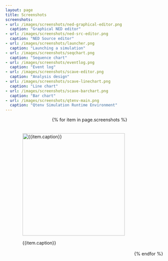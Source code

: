 ```yaml
---
layout: page
title: Screenshots
screenshots:
- url: /images/screenshots/ned-graphical-editor.png
  caption: "Graphical NED editor"
- url: /images/screenshots/ned-src-editor.png
  caption: "NED Source editor"
- url: /images/screenshots/launcher.png
  caption: "Launching a simulation"
- url: /images/screenshots/seqchart.png
  caption: "Sequence chart"
- url: /images/screenshots/eventlog.png
  caption: "Event log"
- url: /images/screenshots/scave-editor.png
  caption: "Analysis design"
- url: /images/screenshots/scave-linechart.png
  caption: "Line chart"
- url: /images/screenshots/scave-barchart.png
  caption: "Bar chart"
- url: /images/screenshots/qtenv-main.png
  caption: "Qtenv Simulation Runtime Environment"
---
```


<ul style="display: flex; flex-wrap: wrap; justify-content: space-evenly; align-items: flex-end">
{% for item in page.screenshots %}
  <li style="margin: 20px; list-style: none;">
    <p><img class="materialboxed" data-caption="{{item.caption}}" src="{{item.url}}" alt="{{item.caption}}" width="320" /></p>
    <p>{{item.caption}}</p>
  </li>
{% endfor %}
</ul>
